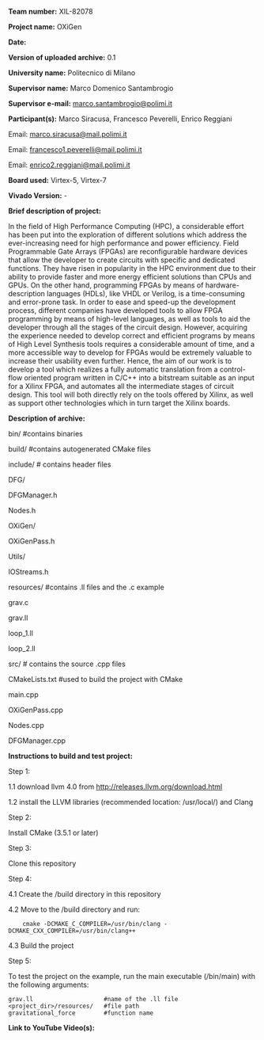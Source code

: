 **Team number:** XIL-82078

**Project name:** OXiGen

**Date:**  

**Version of uploaded archive:** 0.1

**University name:** Politecnico di Milano

**Supervisor name:** Marco Domenico Santambrogio

**Supervisor e-mail:** marco.santambrogio@polimi.it

**Participant(s):** Marco Siracusa, Francesco Peverelli, Enrico Reggiani

Email: marco.siracusa@mail.polimi.it

Email: francesco1.peverelli@mail.polimi.it

Email: enrico2.reggiani@mail.polimi.it

**Board used:** Virtex-5, Virtex-7

**Vivado Version:** -

**Brief description of project:**

In the field of High Performance Computing (HPC), a considerable effort has been put into the exploration of different solutions which address the ever-increasing need for high performance and power efficiency.
Field Programmable Gate Arrays (FPGAs) are reconfigurable hardware devices that allow the developer to create circuits with specific and dedicated functions. They have risen in popularity in the HPC environment due to their ability to provide faster and more energy efficient solutions than CPUs and GPUs. On the other hand, programming FPGAs by means of hardware-description languages (HDLs), like VHDL or Verilog, is a time-consuming and error-prone task. In order to ease and speed-up the development process, different companies have developed tools to allow FPGA programming by means of high-level languages, as well as tools to aid the developer through all the stages of the circuit design. However, acquiring the experience needed to develop correct and efficient programs by means of High Level Synthesis tools requires a considerable amount of time, and a more accessible way to develop for FPGAs would be extremely valuable to increase their usability even further. Hence, the aim of our work is to develop a tool which realizes a fully automatic translation from a control-flow oriented program written in C/C++ into a bitstream suitable as an input for a Xilinx FPGA, and automates all the intermediate stages of circuit design. This tool will both directly rely on the tools offered by Xilinx, as well as support other technologies which in turn target the Xilinx boards.

**Description of archive:**

bin/          #contains binaries

build/        #contains autogenerated CMake files

include/      # contains header files

DFG/     

DFGManager.h

Nodes.h

OXiGen/

OXiGenPass.h
    
Utils/

IOStreams.h

resources/   #contains .ll files and the .c example

grav.c

grav.ll

loop_1.ll

loop_2.ll

src/          # contains the source .cpp files

CMakeLists.txt   #used to build the project with CMake

main.cpp         

OXiGenPass.cpp

Nodes.cpp

DFGManager.cpp

**Instructions to build and test project:**

Step 1:

1.1 download llvm 4.0 from http://releases.llvm.org/download.html

1.2 install the LLVM libraries (recommended location: /usr/local/) and Clang

Step 2:

Install CMake (3.5.1 or later)

Step 3:

Clone this repository

Step 4:

4.1 Create the /build directory in this repository

4.2 Move to the /build directory and run:

        cmake -DCMAKE_C_COMPILER=/usr/bin/clang -DCMAKE_CXX_COMPILER=/usr/bin/clang++

4.3 Build the project

Step 5:

To test the project on the example, run the main executable (/bin/main)
with the following arguments:

    grav.ll                    #name of the .ll file
    <project_dir>/resources/   #file path
    gravitational_force        #function name

**Link to YouTube Video(s):**